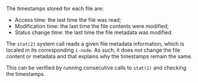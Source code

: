 The timestamps stored for each file are:

* Access time: the last time the file was read;
* Modification time: the last time the file contents were modified;
* Status change time: the last time the file metadata was modified.

The `stat(2)` system call reads a given file metadata information, which is
localed in its corresponding `i-node`. As such, it does _not_ change the file
content or metadata and that explains why the timestamps remain the same.

This can be verified by running consecutive calls to `stat(1)` and checking
the timestamps.
